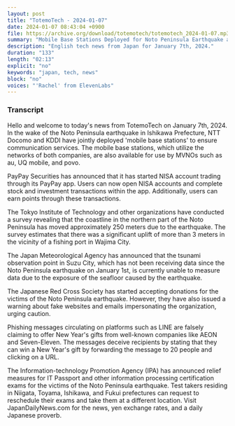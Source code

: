 ```yaml
---
layout: post
title: "TotemoTech - 2024-01-07"
date: 2024-01-07 08:43:04 +0900
file: https://archive.org/download/totemotech/totemotech_2024-01-07.mp3
summary: "Mobile Base Stations Deployed for Noto Peninsula Earthquake and PayPay App Offers NISA Account, & more…"
description: "English tech news from Japan for January 7th, 2024."
duration: "133"
length: "02:13"
explicit: "no"
keywords: "japan, tech, news"
block: "no"
voices: "'Rachel' from ElevenLabs"
---
```


### Transcript

Hello and welcome to today's news from TotemoTech on January 7th, 2024. In the wake of the Noto Peninsula earthquake in Ishikawa Prefecture, NTT Docomo and KDDI have jointly deployed 'mobile base stations' to ensure communication services. The mobile base stations, which utilize the networks of both companies, are also available for use by MVNOs such as au, UQ mobile, and povo.

PayPay Securities has announced that it has started NISA account trading through its PayPay app. Users can now open NISA accounts and complete stock and investment transactions within the app. Additionally, users can earn points through these transactions.

The Tokyo Institute of Technology and other organizations have conducted a survey revealing that the coastline in the northern part of the Noto Peninsula has moved approximately 250 meters due to the earthquake. The survey estimates that there was a significant uplift of more than 3 meters in the vicinity of a fishing port in Wajima City.

The Japan Meteorological Agency has announced that the tsunami observation point in Suzu City, which has not been receiving data since the Noto Peninsula earthquake on January 1st, is currently unable to measure data due to the exposure of the seafloor caused by the earthquake.

The Japanese Red Cross Society has started accepting donations for the victims of the Noto Peninsula earthquake. However, they have also issued a warning about fake websites and emails impersonating the organization, urging caution.

Phishing messages circulating on platforms such as LINE are falsely claiming to offer New Year's gifts from well-known companies like AEON and Seven-Eleven. The messages deceive recipients by stating that they can win a New Year's gift by forwarding the message to 20 people and clicking on a URL.

The Information-technology Promotion Agency (IPA) has announced relief measures for IT Passport and other information processing certification exams for the victims of the Noto Peninsula earthquake. Test takers residing in Niigata, Toyama, Ishikawa, and Fukui prefectures can request to reschedule their exams and take them at a different location.   Visit JapanDailyNews.com for the news, yen exchange rates, and a daily Japanese proverb.
